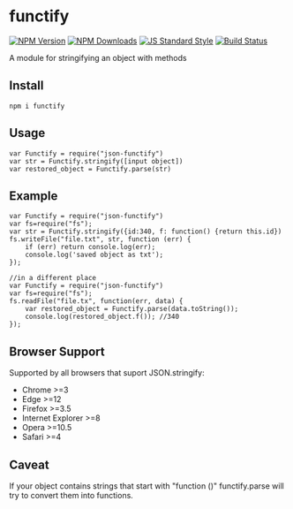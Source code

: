 functify
========
[![NPM Version](http://img.shields.io/npm/v/functify.svg?style=flat)](https://www.npmjs.org/package/functify)
[![NPM Downloads](https://img.shields.io/npm/dm/functify.svg?style=flat)](https://www.npmjs.org/package/functify)
[![JS Standard Style](https://img.shields.io/badge/code%20style-standard-brightgreen.svg)](http://standardjs.com/)
[![Build Status](https://travis-ci.org/braceslab/functify.svg?branch=master)](https://travis-ci.org/braceslab/functify)

A module for stringifying an object with methods

Install
-------
    npm i functify

Usage
-----
    var Functify = require("json-functify")
    var str = Functify.stringify([input object])
    var restored_object = Functify.parse(str)

Example
-------
    var Functify = require("json-functify")
    var fs=require("fs");
    var str = Functify.stringify({id:340, f: function() {return this.id})
    fs.writeFile("file.txt", str, function (err) {
        if (err) return console.log(err);
        console.log('saved object as txt');
    });

    //in a different place
    var Functify = require("json-functify")
    var fs=require("fs");
    fs.readFile("file.tx", function(err, data) {
        var restored_object = Functify.parse(data.toString());
        console.log(restored_object.f()); //340
    });    



Browser Support
---------------
Supported by all browsers that suport JSON.stringify:
- Chrome >=3
- Edge >=12
- Firefox >=3.5
- Internet Explorer >=8
- Opera >=10.5
- Safari >=4

Caveat
------
If your object contains strings that start with "function ()" functify.parse will try to convert them into functions.
